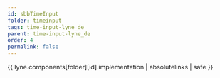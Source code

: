 ```yaml
---
id: sbbTimeInput
folder: timeinput
tags: time-input-lyne_de
parent: time-input-lyne_de
order: 4
permalink: false  
---
```

{{ lyne.components[folder][id].implementation | absolutelinks | safe }}



